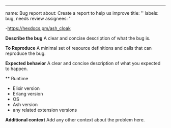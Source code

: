 ---

name: Bug report
about: Create a report to help us improve
title: ''
labels: bug, needs review
assignees: ''

-https://hexdocs.pm/ash_cloak

**Describe the bug**
A clear and concise description of what the bug is.

**To Reproduce**
A minimal set of resource definitions and calls that can reproduce the bug.

**Expected behavior**
A clear and concise description of what you expected to happen.

\*\* Runtime

- Elixir version
- Erlang version
- OS
- Ash version
- any related extension versions

**Additional context**
Add any other context about the problem here.
